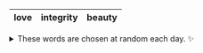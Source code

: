<!-- word_basket start -->
| love | integrity | beauty |
| :--: | :-------: | :----: |

<details>
  <summary>These words are chosen at random each day. ✨</summary>
  Take a look inside this repo to see how that works.
</details>
<!-- word_basket end -->
